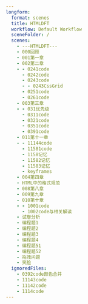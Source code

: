 ```yaml
---
longform:
  format: scenes
  title: HTMLDFT
  workflow: Default Workflow
  sceneFolder: /
  scenes:
    - ---HTMLDFT---
    - 000回顾
    - 001第一章
    - 002第二章
    - - 0241code
      - 0242code
      - 0243code
      - - 0243CssGrid
      - 0251code
      - 0261code
    - 003第三章
    - - 031优先级
      - 0311code
      - 0321code
      - 0351code
      - 0391code
    - 011第十一章
    - - 11144code
      - 11581code
      - 1158记忆
      - 11582记忆
      - 11583记忆
      - keyframes
    - 004第四章
    - HTML中的格式规范
    - 008第八章
    - 009第九章
    - 010第十章
    - - 1001code
      - 1002code与相关解读
    - 试卷分析
    - 编程题1
    - 编程题2
    - 编程题3
    - 编程题4
    - 编程题51
    - 编程题52
    - 拖拽问题
    - 笑脸
  ignoredFiles:
    - 0392code颜色合并
    - 11143code
    - 11142code
    - 1114code
---
```

